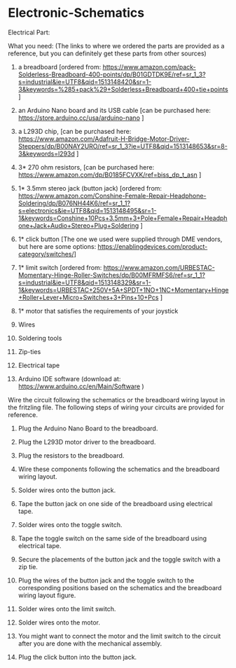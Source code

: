 # Electronic-Schematics
Electrical Part:

What you need:  (The links to where we ordered the parts are provided as a reference, but you can definitely get these parts from other sources)

1. a breadboard [ordered from: https://www.amazon.com/pack-Solderless-Breadboard-400-points/dp/B01GDTDK9E/ref=sr_1_3?s=industrial&ie=UTF8&qid=1513148420&sr=1-3&keywords=%285+pack%29+Solderless+Breadboard+400+tie+points ]

2. an Arduino Nano board and its USB cable [can be purchased here: https://store.arduino.cc/usa/arduino-nano ]

3. a L293D chip, [can be purchased here: https://www.amazon.com/Adafruit-H-Bridge-Motor-Driver-Steppers/dp/B00NAY2URO/ref=sr_1_3?ie=UTF8&qid=1513148653&sr=8-3&keywords=l293d ] 

4. 3* 270 ohm resistors,  [can be purchased here: https://www.amazon.com/dp/B0185FCVXK/ref=biss_dp_t_asn ]

5. 1* 3.5mm stereo jack (button jack) [ordered from: https://www.amazon.com/Conshine-Female-Repair-Headphone-Soldering/dp/B076NH44K6/ref=sr_1_1?s=electronics&ie=UTF8&qid=1513148495&sr=1-1&keywords=Conshine+10Pcs+3.5mm+3+Pole+Female+Repair+Headphone+Jack+Audio+Stereo+Plug+Soldering ]  

6. 1* click button [The one we used were supplied through DME vendors, but here are some options: ﻿https://enablingdevices.com/product-category/switches/] 

7. 1* limit switch [ordered from: https://www.amazon.com/URBESTAC-Momentary-Hinge-Roller-Switches/dp/B00MFRMFS6/ref=sr_1_1?s=industrial&ie=UTF8&qid=1513148329&sr=1-1&keywords=URBESTAC+250V+5A+SPDT+1NO+1NC+Momentary+Hinge+Roller+Lever+Micro+Switches+3+Pins+10+Pcs ] 

8. 1* motor that satisfies the requirements of your joystick

9. Wires

10. Soldering tools

11. Zip-ties

12. Electrical tape

13. Arduino IDE software (download at: https://www.arduino.cc/en/Main/Software )


Wire the circuit following the schematics or the breadboard wiring layout in the fritzling file. The following steps of wiring your circuits are provided for reference.

1. Plug the Arduino Nano Board to the breadboard.

2. Plug the L293D motor driver to the breadboard.

3. Plug the resistors to the breadboard.

4. Wire these components following the schematics and the breadboard wiring layout.

5. Solder wires onto the button jack.

6. Tape the button jack on one side of the breadboard using electrical tape.

7. Solder wires onto the toggle switch.

8. Tape the toggle switch on the same side of the breadboard using electrical tape.

9. Secure the placements of the button jack and the toggle switch with a zip tie.

10. Plug the wires of the button jack and the toggle switch to the corresponding positions based on the schematics and the breadboard wiring layout figure.

11. Solder wires onto the limit switch.

12. Solder wires onto the motor.

13. You might want to connect the motor and the limit switch to the circuit after you are done with the mechanical assembly.

14. Plug the click button into the button jack.

